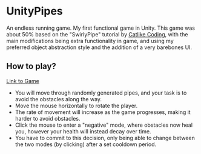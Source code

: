 # UnityPipes
An endless running game. My first functional game in Unity. This game was about 50% based on the "SwirlyPipe" tutorial by 
[Catlike Coding](http://catlikecoding.com/unity/tutorials/swirly-pipe/), with the main modifications being extra functionality in game, 
and using my preferred object abstraction style and the addition of a very barebones UI. 

## How to play?
[Link to Game](https://heartworm.github.io/unitypipes/index.html)

- You will move through randomly generated pipes, and your task is to avoid the obstacles along the way. 
- Move the mouse horizontally to rotate the player. 
- The rate of movement will increase as the game progresses, making it harder to avoid obstacles. 
- Click the mouse to enter a "negative" mode, where obstacles now heal you, however your health will instead decay over time.
- You have to commit to this decision, only being able to change between the two modes (by clicking) after a set cooldown period. 

